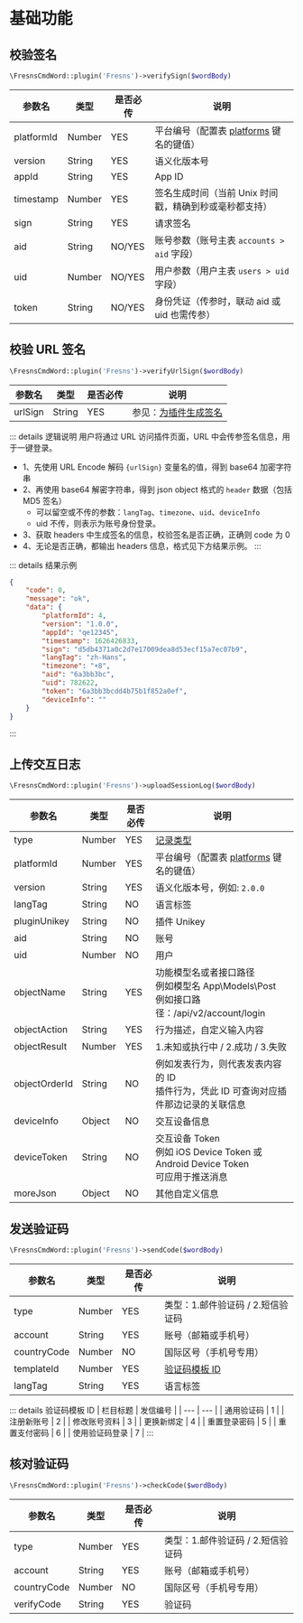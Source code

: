 # 基础功能

## 校验签名

```php
\FresnsCmdWord::plugin('Fresns')->verifySign($wordBody)
```
| 参数名 | 类型 | 是否必传 | 说明 |
| --- | --- | --- | --- |
| platformId | Number | YES | 平台编号（配置表 [platforms](../../database/dictionary/platforms.md) 键名的键值） |
| version | String | YES | 语义化版本号 |
| appId | String | YES | App ID |
| timestamp | Number | YES | 签名生成时间（当前 Unix 时间戳，精确到秒或毫秒都支持） |
| sign | String | YES | 请求签名 |
| aid | String | NO/YES | 账号参数（账号主表 `accounts > aid` 字段） |
| uid | Number | NO/YES | 用户参数（用户主表 `users > uid` 字段） |
| token | String | NO/YES | 身份凭证（传参时，联动 aid 或 uid 也需传参） |

## 校验 URL 签名

```php
\FresnsCmdWord::plugin('Fresns')->verifyUrlSign($wordBody)
```
| 参数名 | 类型 | 是否必传 | 说明 |
| --- | --- | --- | --- |
| urlSign | String | YES | 参见：[为插件生成签名](../../extensions/callback/url-sign.md) |

::: details 逻辑说明
用户将通过 URL 访问插件页面，URL 中会传参签名信息，用于一键登录。

- 1、先使用 URL Encode 解码 `{urlSign}` 变量名的值，得到 base64 加密字符串
- 2、再使用 base64 解密字符串，得到 json object 格式的 `header` 数据（包括 MD5 签名）
    - 可以留空或不传的参数：`langTag`、`timezone`、`uid`、`deviceInfo`
    - uid 不传，则表示为账号身份登录。
- 3、获取 headers 中生成签名的信息，校验签名是否正确，正确则 code 为 0
- 4、无论是否正确，都输出 headers 信息，格式见下方结果示例。
:::

::: details 结果示例
```json
{
    "code": 0,
    "message": "ok",
    "data": {
        "platformId": 4,
        "version": "1.0.0",
        "appId": "qe12345",
        "timestamp": 1626426833,
        "sign": "d5db4371a0c2d7e17009dea8d53ecf15a7ec07b9",
        "langTag": "zh-Hans",
        "timezone": "+8",
        "aid": "6a3bb3bc",
        "uid": 782622,
        "token": "6a3bb3bcdd4b75b1f852a0ef",
        "deviceInfo": ""
    }
}
```
:::

## 上传交互日志

```php
\FresnsCmdWord::plugin('Fresns')->uploadSessionLog($wordBody)
```
| 参数名 | 类型 | 是否必传 | 说明 |
| --- | --- | --- | --- |
| type | Number | YES | [记录类型](../../database/systems/session-logs.md#日志类型-type) |
| platformId | Number | YES | 平台编号（配置表 [platforms](../../database/dictionary/platforms.md) 键名的键值） |
| version | String | YES | 语义化版本号，例如: `2.0.0` |
| langTag | String | NO | 语言标签 |
| pluginUnikey | String | NO | 插件 Unikey |
| aid | String | NO | 账号 |
| uid | Number | NO | 用户 |
| objectName | String | YES | 功能模型名或者接口路径<br>例如模型名 App\Models\Post<br>例如接口路径：/api/v2/account/login |
| objectAction | String | YES | 行为描述，自定义输入内容 |
| objectResult | Number | YES | 1.未知或执行中 / 2.成功 / 3.失败 |
| objectOrderId | String | NO | 例如发表行为，则代表发表内容的 ID<br>插件行为，凭此 ID 可查询对应插件那边记录的关联信息 |
| deviceInfo | Object | NO | 交互设备信息 |
| deviceToken | String | NO | 交互设备 Token<br>例如 iOS Device Token 或 Android Device Token<br>可应用于推送消息 |
| moreJson | Object | NO | 其他自定义信息 |

## 发送验证码

```php
\FresnsCmdWord::plugin('Fresns')->sendCode($wordBody)
```
| 参数名 | 类型 | 是否必传 | 说明 |
| --- | --- | --- | --- |
| type | Number | YES | 类型：1.邮件验证码 / 2.短信验证码 |
| account | String | YES | 账号（邮箱或手机号） |
| countryCode | Number | NO | 国际区号（手机号专用） |
| templateId | Number | YES | [验证码模板 ID](../../database/keyname/send.md#验证码模板设置) |
| langTag | String | YES | 语言标签 |

::: details 验证码模板 ID
| 栏目标题 | 发信编号 |
| --- | --- |
| 通用验证码 | 1 |
| 注册新账号 | 2 |
| 修改账号资料 | 3 |
| 更换新绑定 | 4 |
| 重置登录密码 | 5 |
| 重置支付密码 | 6 |
| 使用验证码登录 | 7 |
:::

## 核对验证码

```php
\FresnsCmdWord::plugin('Fresns')->checkCode($wordBody)
```
| 参数名 | 类型 | 是否必传 | 说明 |
| --- | --- | --- | --- |
| type | Number | YES | 类型：1.邮件验证码 / 2.短信验证码 |
| account | String | YES | 账号（邮箱或手机号） |
| countryCode | Number | NO | 国际区号（手机号专用） |
| verifyCode | String | YES | 验证码 |
